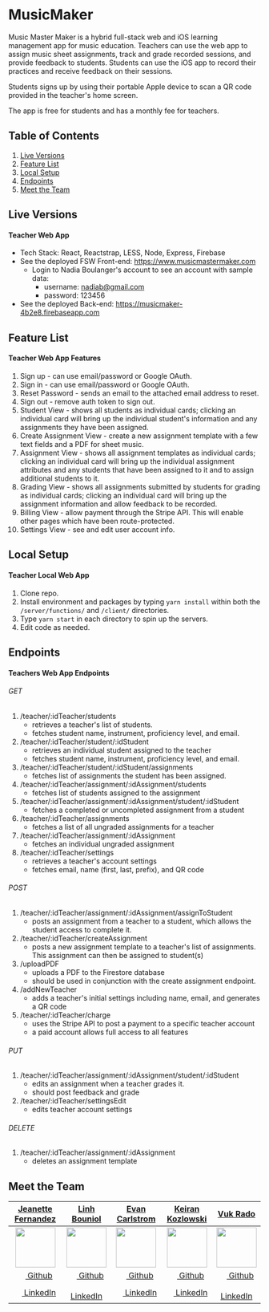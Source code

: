 # MusicMaker

Music Master Maker is a hybrid full-stack web and iOS learning management app for music education. Teachers can use the web app to assign music sheet assignments, track and grade recorded sessions, and provide feedback to students. Students can use the iOS app to record their practices and receive feedback on their sessions.

Students signs up by using their portable Apple device to scan a QR code provided in the teacher's home screen.

The app is free for students and has a monthly fee for teachers.

## Table of Contents
1. [Live Versions](#live-versions)
2. [Feature List](#feature-list)
3. [Local Setup](#local-setup)
4. [Endpoints](#endpoints)
5. [Meet the Team](#meet-the-team)


## Live Versions
#### Teacher Web App 
* Tech Stack: React, Reactstrap, LESS, Node, Express, Firebase
* See the deployed FSW Front-end: https://www.musicmastermaker.com
   * Login to Nadia Boulanger's account to see an account with sample data:
     * username: nadiab@gmail.com
     * password: 123456
* See the deployed Back-end: https://musicmaker-4b2e8.firebaseapp.com

## Feature List
#### Teacher Web App Features
1. Sign up - can use email/password or Google OAuth.
2. Sign in - can use email/password or Google OAuth.
3. Reset Password - sends an email to the attached email address to reset.
4. Sign out - remove auth token to sign out.
5. Student View - shows all students as individual cards; clicking an individual card will bring up the individual student's information and any assignments they have been assigned.
6. Create Assignment View - create a new assignment template with a few text fields and a PDF for sheet music.
7. Assignment View - shows all assignment templates as individual cards; clicking an individual card will bring up the individual assignment attributes and any students that have been assigned to it and to assign additional students to it.
8. Grading View - shows all assignments submitted by students for grading as individual cards; clicking an individual card will bring up the assignment information and allow feedback to be recorded.
9. Billing View - allow payment through the Stripe API. This will enable other pages which have been route-protected.
10. Settings View - see and edit user account info.

## Local Setup
#### Teacher Local Web App
1. Clone repo.
2. Install environment and packages by typing `yarn install` within both the `/server/functions/` and `/client/` directories.
3. Type `yarn start` in each directory to spin up the servers.
4. Edit code as needed.

## Endpoints
#### Teachers Web App Endpoints
###### GET
1. /teacher/:idTeacher/students
   * retrieves a teacher's list of students.
   * fetches student name, instrument, proficiency level, and email.
2. /teacher/:idTeacher/student/:idStudent
   * retrieves an individual student assigned to the teacher
   * fetches student name, instrument, proficiency level, and email.
3. /teacher/:idTeacher/student/:idStudent/assignments
   * fetches list of assignments the student has been assigned.
4. /teacher/:idTeacher/assignment/:idAssignment/students
   * fetches list of students assigned to the assignment
5. /teacher/:idTeacher/assignment/:idAssignment/student/:idStudent
   * fetches a completed or uncompleted assignment from a student
6. /teacher/:idTeacher/assignments
   * fetches a list of all ungraded assignments for a teacher
7. /teacher/:idTeacher/assignment/:idAssignment
   * fetches an individual ungraded assignment
8. /teacher/:idTeacher/settings
   * retrieves a teacher's account settings
   * fetches email, name (first, last, prefix), and QR code

###### POST
1. /teacher/:idTeacher/assignment/:idAssignment/assignToStudent
   * posts an assignment from a teacher to a student, which allows the student access to complete it.
2. /teacher/:idTeacher/createAssignment
   * posts a new assignment template to a teacher's list of assignments. This assignment can then be assigned to student(s)
3. /uploadPDF
   * uploads a PDF to the Firestore database
   * should be used in conjunction with the create assignment endpoint.
4. /addNewTeacher
   * adds a teacher's initial settings including name, email, and generates a QR code
5. /teacher/:idTeacher/charge
   * uses the Stripe API to post a payment to a specific teacher account
   * a paid account allows full access to all features

###### PUT
1. /teacher/:idTeacher/assignment/:idAssignment/student/:idStudent
   * edits an assignment when a teacher grades it. 
   * should post feedback and grade
2. /teacher/:idTeacher/settingsEdit
   * edits teacher account settings

###### DELETE
1. /teacher/:idTeacher/assignment/:idAssignment
   * deletes an assignment template

## Meet the Team


|                                                [**Jeanette Fernandez**](https://github.com/jeanfern5)                                                |                                           [**Linh Bouniol**](https://github.com/linhbouniol)                                            |                                            [**Evan Carlstrom**](https://github.com/ecarlstrom)                                             |                                              [**Keiran Kozlowski**](https://github.com/keirankozlowski)                                               |                                            [**Vuk Rado**](https://github.com/vukrado)                                            |
| :--------------------------------------------------------------------------------------------------------------------------------------------------: | :----------------------------------------------------------------------------------------------------------------------------------------: | :----------------------------------------------------------------------------------------------------------------------------------: | :--------------------------------------------------------------------------------------------------------------------------------------: | :-----------------------------------------------------------------------------------------------------------------------------------: |
|                  [<img src="https://avatars2.githubusercontent.com/u/35198028?s=400&v=4" width="80">](https://github.com/jeanfern5)                  |             [<img src="https://avatars0.githubusercontent.com/u/41603901?s=400&v=4" width="80">](https://github.com/linhbouniol)             |            [<img src="https://avatars3.githubusercontent.com/u/4937141?s=400&v=4" width="80">](https://github.com/ecarlstrom)             |             [<img src="https://avatars2.githubusercontent.com/u/24276292?s=400&v=4" width="80">](https://github.com/keirankozlowski)             |          [<img src="https://avatars2.githubusercontent.com/u/33791641?s=400&v=4" width="80">](https://github.com/vukrado)           |
|                             [<img src="https://github.com/favicon.ico" width="15"> Github](https://github.com/jeanfern5)                             |                        [<img src="https://github.com/favicon.ico" width="15"> Github](https://github.com/linhbouniol)                        |                       [<img src="https://github.com/favicon.ico" width="15"> Github](https://github.com/ecarlstrom)                       |                        [<img src="https://github.com/favicon.ico" width="15"> Github](https://github.com/keirankozlowski)                        |                     [<img src="https://github.com/favicon.ico" width="15"> Github](https://github.com/vukrado)                      |
| [ <img src="https://static.licdn.com/sc/h/al2o9zrvru7aqj8e1x2rzsrca" width="15"> LinkedIn](https://www.linkedin.com/in/jeanettefernandez/) | [ <img src="https://static.licdn.com/sc/h/al2o9zrvru7aqj8e1x2rzsrca" width="15"> LinkedIn](https://www.linkedin.com/in/linh-bouniol-78599b180/) | [ <img src="https://static.licdn.com/sc/h/al2o9zrvru7aqj8e1x2rzsrca" width="15"> LinkedIn](https://www.linkedin.com) | [ <img src="https://static.licdn.com/sc/h/al2o9zrvru7aqj8e1x2rzsrca" width="15"> LinkedIn](https://www.linkedin.com/in/keirankozlowski/) | [ <img src="https://static.licdn.com/sc/h/al2o9zrvru7aqj8e1x2rzsrca" width="15"> LinkedIn](https://www.linkedin.com/in/vukrado//) |

